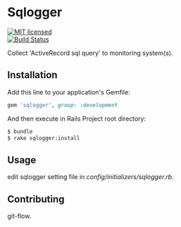 # Sqlogger

[![MIT licensed](https://img.shields.io/badge/license-MIT-blue.svg)](MIT-LICENSE)  
[![Build Status](https://travis-ci.org/metalels/sqlogger.svg?branch=master)](https://travis-ci.org/metalels/sqlogger)  


Collect 'ActiveRecord sql query' to monitoring system(s).

## Installation
Add this line to your application's Gemfile:

```ruby
gem 'sqlogger', group: :development
```

And then execute in Rails Project root directory:
```bash
$ bundle
$ rake sqlogger:install
```

## Usage

edit sqlogger setting file in *config/initializers/sqlogger.rb*.

## Contributing
git-flow.

